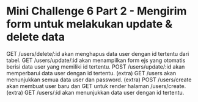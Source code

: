 # Mini Challenge 6 Part 2 - Mengirim form untuk melakukan update & delete data

GET /users/delete/:id akan menghapus data user dengan id tertentu dari tabel.
GET /users/update/:id akan menampilkan form ejs yang otomatis berisi data user yang memiliki id tertentu.
POST /users/update/:id akan memperbarui data user dengan id tertentu.
(extra) GET /users akan menunjukkan semua data user dan password.
(extra) POST /users/create akan membuat user baru dan GET untuk render halaman /users/create.
(extra) GET /users/:id akan menunjukkan data user dengan id tertentu.
